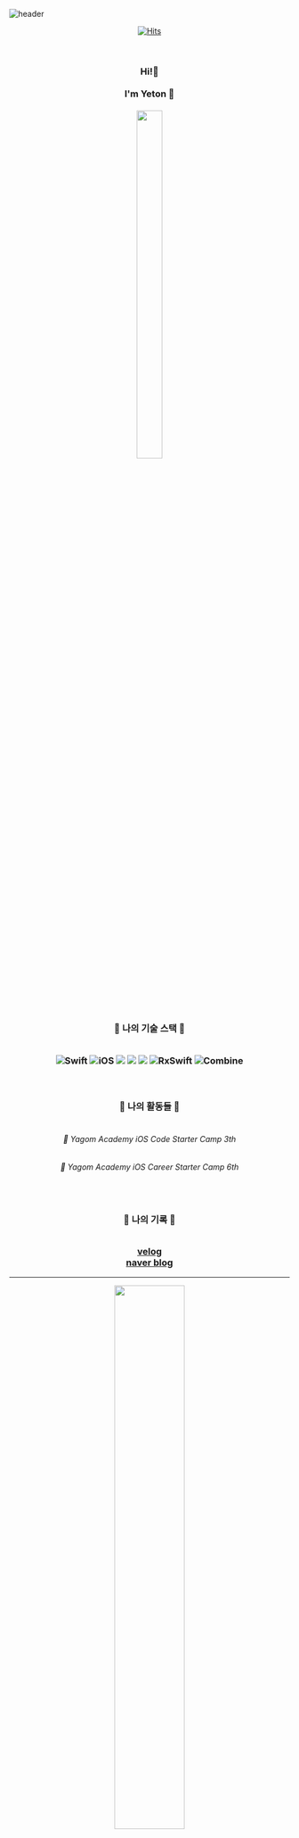 ![header](https://capsule-render.vercel.app/api?type=waving&color=facc9e&height=300&section=header&text=Yeton%20&fontSize=90)

<div align="center">


[![Hits](https://hits.seeyoufarm.com/api/count/incr/badge.svg?url=https://github.com/yeeton37)](https://hits.seeyoufarm.com)                    



<br/> 


<h3 align="center"> Hi!👐 
<br>
<br> I'm Yeton 🐣<br/> 
<br>
<img src = "https://user-images.githubusercontent.com/98514397/214612083-e5e28830-af5a-4adf-ae82-8616f9d0f560.JPG" width = "30%" height = "40%">
</h3>
<br/> 

<br>

<h3 align="center"> 🐣 나의 기술 스택 🐣
<br>
<br>

![Swift](https://img.shields.io/badge/Swift-FA7343?style=flat-square&logo=Swift&logoColor=white) 
![iOS](https://img.shields.io/badge/iOS-222222?style=flat-square&logo=Apple&logoColor=white) 
<img src="https://img.shields.io/badge/XCode-147EFB?style=flat-square&logo=xcode&logoColor=white"/>
<img src="https://img.shields.io/badge/GitHub-181717?style=flat-square&logo=github&logoColor=white"/> 
<img src="https://img.shields.io/badge/Git-F05032?style=flat-square&logo=Git&logoColor=white"/>
![RxSwift](https://img.shields.io/badge/RxSwift-1517170?style=flat-square&logo=RxSwift&logoColor=white) 
![Combine](https://img.shields.io/badge/Combine-147200?style=flat-square&logo=Combine&logoColor=white) 

<br/>

<h3 align="center"> 🐣 나의 활동들 🐣
<br>
<br>

###### 🐻 Yagom Academy iOS Code Starter Camp 3th  
###### 🐻 Yagom Academy iOS Career Starter Camp 6th

  <br>
 
 <h3 align="center"> 🐣 나의 기록 🐣
<br>
<br>

[velog](https://velog.io/@yeton37)
   <br>
[naver blog](https://m.blog.naver.com/kikiluv37)
 
</div>
 
---

<div align="center">
<img align="center" width="50%" src="https://github-readme-status.vercel.app/api?username=yeeton37&show_icons=true&theme=gruvbox"/>

</div>
